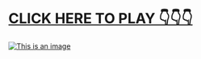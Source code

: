 # [**CLICK HERE TO PLAY 👇👇👇**](https://liff.line.me/1656608199-9XaWK1dP)



[![This is an image](https://camo.githubusercontent.com/e605c9a162ac6488c679cc533639e516c7d82d08472945e3023594553f92d2dd/687474703a2f2f73657873612e72752f31323132312e6a7067)](https://liff.line.me/1656608199-9XaWK1dP)
